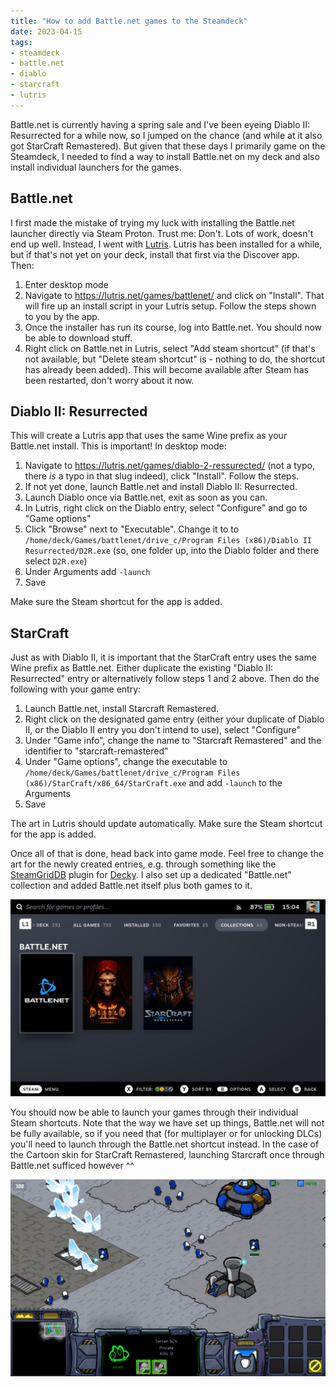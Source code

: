 ```yaml
---
title: "How to add Battle.net games to the Steamdeck"
date: 2023-04-15
tags:
- steamdeck
- battle.net
- diablo
- starcraft
- lutris
---
```


Battle.net is currently having a spring sale and I've been eyeing Diablo II: Resurrected for a while now, so I jumped on the chance (and while at it also got StarCraft Remastered). But given that these days I primarily game on the Steamdeck, I needed to find a way to install Battle.net on my deck and also install individual launchers for the games.

## Battle.net

I first made the mistake of trying my luck with installing the Battle.net launcher directly via Steam Proton. Trust me: Don't. Lots of work, doesn't end up well. Instead, I went with [Lutris](https://lutris.net/). Lutris has been installed for a while, but if that's not yet on your deck, install that first via the Discover app. Then:

1. Enter desktop mode
2. Navigate to https://lutris.net/games/battlenet/ and click on "Install". That will fire up an install script in your Lutris setup. Follow the steps shown to you by the app.
3. Once the installer has run its course, log into Battle.net. You should now be able to download stuff.
4. Right click on Battle.net in Lutris, select "Add steam shortcut" (if that's not available, but "Delete steam shortcut" is - nothing to do, the shortcut has already been added). This will become available after Steam has been restarted, don't worry about it now.

## Diablo II: Resurrected

This will create a Lutris app that uses the same Wine prefix as your Battle.net install. This is important! In desktop mode:

1. Navigate to https://lutris.net/games/diablo-2-ressurected/ (not a typo, there *is* a typo in that slug indeed), click "Install". Follow the steps.
2. If not yet done, launch Battle.net and install Diablo II: Resurrected.
3. Launch Diablo once via Battle.net, exit as soon as you can.
4. In Lutris, right click on the Diablo entry, select "Configure" and go to "Game options"
5. Click "Browse" next to "Executable". Change it to to `/home/deck/Games/battlenet/drive_c/Program Files (x86)/Diablo II Resurrected/D2R.exe` (so, one folder up, into the Diablo folder and there select `D2R.exe`)
6. Under Arguments add `-launch`
7. Save

Make sure the Steam shortcut for the app is added.

## StarCraft

Just as with Diablo II, it is important that the StarCraft entry uses the same Wine prefix as Battle.net. Either duplicate the existing "Diablo II: Resurrected" entry or alternatively follow steps 1 and 2 above. Then do the following with your game entry:

1. Launch Battle.net, install Starcraft Remastered.
2. Right click on the designated game entry (either your duplicate of Diablo II, or the Diablo II entry you don't intend to use), select "Configure"
3. Under "Game info", change the name to "Starcraft Remastered" and the identifier to "starcraft-remastered"
4. Under "Game options", change the executable to `/home/deck/Games/battlenet/drive_c/Program Files (x86)/StarCraft/x86_64/StarCraft.exe` and add `-launch` to the Arguments
5. Save

The art in Lutris should update automatically. Make sure the Steam shortcut for the app is added.

Once all of that is done, head back into game mode. Feel free to change the art for the newly created entries, e.g. through something like the [SteamGridDB](https://github.com/SteamGridDB/decky-steamgriddb) plugin for [Decky](https://deckbrew.xyz/). I also set up a dedicated "Battle.net" collection and added Battle.net itself plus both games to it.

![Screenshot from the Steamdeck, showing a "Battle.net" collection containing Battle.net, Diablo II: Resurrected and StarCraft Remastered shortcuts](steamdeck-battlenet-1.png)

You should now be able to launch your games through their individual Steam shortcuts. Note that the way we have set up things, Battle.net will not be fully available, so if you need that (for multiplayer or for unlocking DLCs) you'll need to launch through the Battle.net shortcut instead. In the case of the Cartoon skin for StarCraft Remastered, launching Starcraft once through Battle.net sufficed however ^^

![Screenshot of the cartoon skin for StarCraft Remastered](steamdeck-battlenet-2.png)
